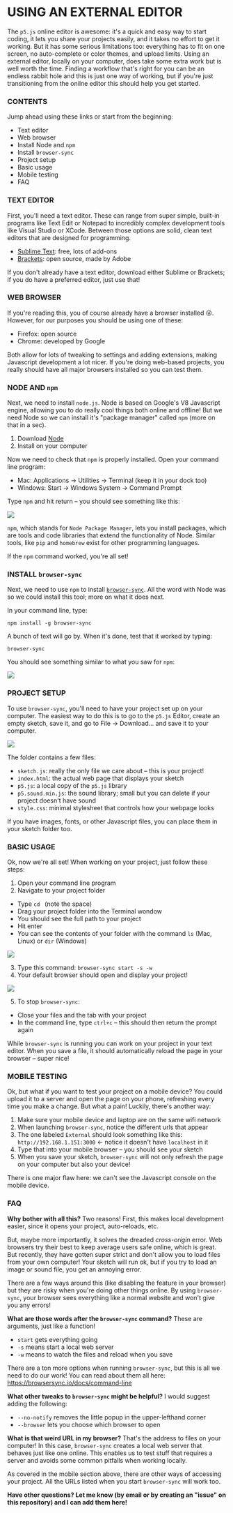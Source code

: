 # USING AN EXTERNAL EDITOR

The `p5.js` online editor is awesome: it's a quick and easy way to start coding, it lets you share your projects easily, and it takes no effort to get it working. But it has some serious limitations too: everything has to fit on one screen, no auto-complete or color themes, and upload limits. Using an external editor, locally on your computer, does take some extra work but is well worth the time. Finding a workflow that's right for you can be an endless rabbit hole and this is just one way of working, but if you're just transitioning from the onilne editor this should help you get started.


### CONTENTS
Jump ahead using these links or start from the beginning:

* Text editor
* Web browser
* Install Node and `npm`
* Install `browser-sync`
* Project setup
* Basic usage
* Mobile testing
* FAQ


### TEXT EDITOR
First, you'll need a text editor. These can range from super simple, built-in programs like Text Edit or Notepad to incredibly complex development tools like Visual Studio or XCode. Between those options are solid, clean text editors that are designed for programming.

* [Sublime Text](https://www.sublimetext.com/3): free, lots of add-ons
* [Brackets](http://brackets.io/): open source, made by Adobe

If you don't already have a text editor, download either Sublime or Brackets; if you do have a preferred editor, just use that!


### WEB BROWSER
If you're reading this, you of course already have a browser installed 😜. However, for our purposes you should be using one of these:

* Firefox: open source
* Chrome: developed by Google

Both allow for lots of tweaking to settings and adding extensions, making Javascript development a lot nicer. If you're doing web-based projects, you really should have all major browsers installed so you can test them.


### NODE AND `npm`
Next, we need to install `node.js`. Node is based on Google's V8 Javascript engine, allowing you to do really cool things both online and offline! But we need Node so we can install it's "package manager" called `npm` (more on that in a sec).

1. Download [Node](https://nodejs.org/en/)
2. Install on your computer

Now we need to check that `npm` is properly installed. Open your command line program:
* Mac: Applications &rarr; Utilities &rarr; Terminal (keep it in your dock too)
* Windows: Start &rarr; Windows System &rarr; Command Prompt

Type `npm` and hit return – you should see something like this:

![](Images/npm-install.png)

`npm`, which stands for `Node Package Manager`, lets you install packages, which are tools and code libraries that extend the functionality of Node. Similar tools, like `pip` and `homebrew` exist for other programming languages.

If the `npm` command worked, you're all set!


### INSTALL `browser-sync`
Next, we need to use `npm` to install [`browser-sync`](https://browsersync.io). All the word with Node was so we could install this tool; more on what it does next.

In your command line, type:

    npm install -g browser-sync

A bunch of text will go by. When it's done, test that it worked by typing:

    browser-sync

You should see something similar to what you saw for `npm`:

![](Images/browser-sync-install.png)


### PROJECT SETUP
To use `browser-sync`, you'll need to have your project set up on your computer. The easiest way to do this is to go to the `p5.js` Editor, create an empty sketch, save it, and go to File &rarr; Download... and save it to your computer.

![](Images/sketch-folder.png)

The folder contains a few files:
* `sketch.js`: really the only file we care about – this is your project!
* `index.html`: the actual web page that displays your sketch
* `p5.js`: a local copy of the `p5.js` library
* `p5.sound.min.js`: the sound library; small but you can delete if your project doesn't have sound
* `style.css`: minimal stylesheet that controls how your webpage looks

If you have images, fonts, or other Javascript files, you can place them in your sketch folder too.


### BASIC USAGE
Ok, now we're all set! When working on your project, just follow these steps:

1. Open your command line program
2. Navigate to your project folder
  * Type `cd ` (note the space)
  * Drag your project folder into the Terminal wondow
  * You should see the full path to your project
  * Hit enter
  * You can see the contents of your folder with the command `ls` (Mac, Linux) or `dir` (Windows)

![](Images/ls.png)

3. Type this command: `browser-sync start -s -w`
4. Your default browser should open and display your project!

![](Images/browser-sync-start.png)

5. To stop `browser-sync`:
  * Close your files and the tab with your project
  * In the command line, type `ctrl+c` – this should then return the prompt again

While `browser-sync` is running you can work on your project in your text editor. When you save a file, it should automatically reload the page in your browser – super nice!


### MOBILE TESTING
Ok, but what if you want to test your project on a mobile device? You could upload it to a server and open the page on your phone, refreshing every time you make a change. But what a pain! Luckily, there's another way:

1. Make sure your mobile device and laptop are on the same wifi network
2. When launching `browser-sync`, notice the different urls that appear
3. The one labeled `External` should look something like this: `http://192.168.1.151:3000` &larr; notice it doesn't have `localhost` in it
4. Type that into your mobile browser – you should see your sketch
5. When you save your sketch, `browser-sync` will not only refresh the page on your computer but also your device!

There is one major flaw here: we can't see the Javascript console on the mobile device.


### FAQ
**Why bother with all this?**
Two reasons! First, this makes local development easier, since it opens your project, auto-reloads, etc.

But, maybe more importantly, it solves the dreaded *cross-origin* error. Web browsers try their best to keep average users safe online, which is great. But recently, they have gotten super strict and don't allow you to load files from your own computer! Your sketch will run ok, but if you try to load an image or sound file, you get an annoying error.

There are a few ways around this (like disabling the feature in your browser) but they are risky when you're doing other things online. By using `browser-sync`, your browser sees everything like a normal website and won't give you any errors!


**What are those words after the `browser-sync` command?**
These are arguments, just like a function!

* `start` gets everything going
* `-s` means start a local web server
* `-w` means to watch the files and reload when you save

There are a ton more options when running `browser-sync`, but this is all we need to do our work! You can read about them all here: https://browsersync.io/docs/command-line


**What other tweaks to `browser-sync` might be helpful?**
I would suggest adding the following:

* `--no-notify` removes the little popup in the upper-lefthand corner
* `--browser` lets you choose which browser to open


**What is that weird URL in my browser?**
That's the address to files on your computer! In this case, `browser-sync` creates a local web server that behaves just like one online. This enables us to test stuff that requires a server and avoids some common pitfalls when working locally.

As covered in the mobile section above, there are other ways of accessing your project. All the URLs listed when you start `browser-sync` will work too.


**Have other questions? Let me know (by email or by creating an "issue" on this repository) and I can add them here!**

